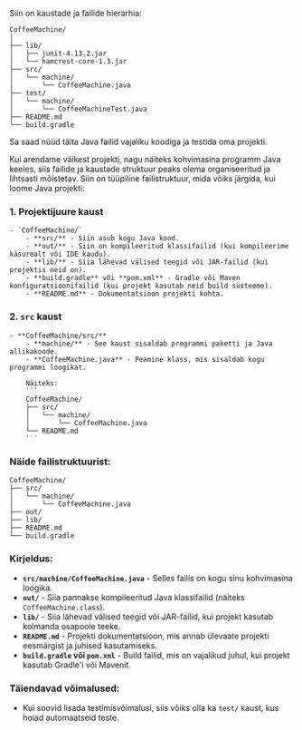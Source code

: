 Siin on kaustade ja failide hierarhia:

```
CoffeeMachine/
│
├── lib/
│   ├── junit-4.13.2.jar
│   └── hamcrest-core-1.3.jar
├── src/
│   └── machine/
│       └── CoffeeMachine.java
├── test/
│   └── machine/
│       └── CoffeeMachineTest.java
├── README.md
└── build.gradle
```

Sa saad nüüd täita Java failid vajaliku koodiga ja testida oma projekti.


Kui arendame väikest projekti, nagu näiteks kohvimasina programm Java keeles, siis failide ja kaustade struktuur peaks olema organiseeritud ja lihtsasti mõistetav. Siin on tüüpiline failistruktuur, mida võiks järgida, kui loome Java projekti:

### 1. **Projektijuure kaust**
    - `CoffeeMachine/`
        - **src/** - Siin asub kogu Java kood.
        - **out/** - Siin on kompileeritud klassifailid (kui kompileerime käsurealt või IDE kaudu).
        - **lib/** - Siia lähevad välised teegid või JAR-failid (kui projektis neid on).
        - **build.gradle** või **pom.xml** - Gradle või Maven konfiguratsioonifailid (kui projekt kasutab neid build süsteeme).
        - **README.md** - Dokumentatsioon projekti kohta.

### 2. **`src` kaust**
    - **CoffeeMachine/src/**
        - **machine/** - See kaust sisaldab programmi paketti ja Java allikakoode.
        - **CoffeeMachine.java** - Peamine klass, mis sisaldab kogu programmi loogikat.
        
        Näiteks:
        ```
        CoffeeMachine/
        ├── src/
        │   └── machine/
        │       └── CoffeeMachine.java
        └── README.md
        ```

### Näide failistruktuurist:

```
CoffeeMachine/
├── src/
│   └── machine/
│       └── CoffeeMachine.java
├── out/
├── lib/
├── README.md
└── build.gradle
```

### Kirjeldus:
- **`src/machine/CoffeeMachine.java`** - Selles failis on kogu sinu kohvimasina loogika.
- **`out/`** - Siia pannakse kompileeritud Java klassifailid (näiteks `CoffeeMachine.class`).
- **`lib/`** - Siia lähevad välised teegid või JAR-failid, kui projekt kasutab kolmanda osapoole teeke.
- **`README.md`** - Projekti dokumentatsioon, mis annab ülevaate projekti eesmärgist ja juhised kasutamiseks.
- **`build.gradle` või `pom.xml`** - Build failid, mis on vajalikud juhul, kui projekt kasutab Gradle'i või Mavenit.

### Täiendavad võimalused:
- Kui soovid lisada testimisvõimalusi, siis võiks olla ka `test/` kaust, kus hoiad automaatseid teste.

